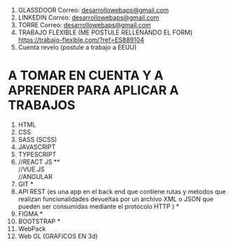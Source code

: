 1. GLASSDOOR      Correo: desarrollowebaps@gmail.com
2. LINKEDIN       Correo: desarrollowebaps@gmail.com
3. TORRE          Correo: desarrollowebaps@gmail.com
4. TRABAJO FLEXIBLE        (ME POSTULE RELLENANDO EL FORM)  https://trabajo-flexible.com/?ref=ES889104   
5. Cuenta revelo (postule a trabajo a EEUU)
   



# A TOMAR EN CUENTA Y A APRENDER PARA APLICAR A TRABAJOS
1. HTML
2. CSS
3. SASS (SCSS)
4. JAVASCRIPT
5. TYPESCRIPT
6. //REACT JS        **  
     //VUE.JS   
       //ANGULAR
7. GIT               *
8. API REST   (es una app en el back end que contiene rutas y metodos que realizan funcionalidades devueltas por un archivo XML o JSON que
pueden ser consumidas mediante el protocolo HTTP )       *
9. FIGMA             *
10. BOOTSTRAP        *
12. WebPack
11. Web GL (GRAFICOS EN 3d)







